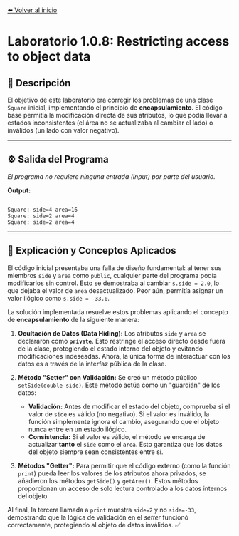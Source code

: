 [⬅️ Volver al inicio](../../../)

# Laboratorio 1.0.8: Restricting access to object data

## 📝 Descripción
El objetivo de este laboratorio era corregir los problemas de una clase `Square` inicial, implementando el principio de **encapsulamiento**. El código base permitía la modificación directa de sus atributos, lo que podía llevar a estados inconsistentes (el área no se actualizaba al cambiar el lado) o inválidos (un lado con valor negativo).

---

## ⚙️ Salida del Programa
*El programa no requiere ninguna entrada (input) por parte del usuario.*

**Output:**
```

Square: side=4 area=16
Square: side=2 area=4
Square: side=2 area=4

```

---

## 🧠 Explicación y Conceptos Aplicados
El código inicial presentaba una falla de diseño fundamental: al tener sus miembros `side` y `area` como `public`, cualquier parte del programa podía modificarlos sin control. Esto se demostraba al cambiar `s.side = 2.0`, lo que dejaba el valor de `area` desactualizado. Peor aún, permitía asignar un valor ilógico como `s.side = -33.0`.

La solución implementada resuelve estos problemas aplicando el concepto de **encapsulamiento** de la siguiente manera:

1.  **Ocultación de Datos (Data Hiding):** Los atributos `side` y `area` se declararon como **`private`**. Esto restringe el acceso directo desde fuera de la clase, protegiendo el estado interno del objeto y evitando modificaciones indeseadas. Ahora, la única forma de interactuar con los datos es a través de la interfaz pública de la clase. 
2.  **Método "Setter" con Validación:** Se creó un método público `setSide(double side)`. Este método actúa como un "guardián" de los datos:
    * **Validación:** Antes de modificar el estado del objeto, comprueba si el valor de `side` es válido (no negativo). Si el valor es inválido, la función simplemente ignora el cambio, asegurando que el objeto nunca entre en un estado ilógico.
    * **Consistencia:** Si el valor es válido, el método se encarga de actualizar **tanto** el `side` como el `area`. Esto garantiza que los datos del objeto siempre sean consistentes entre sí.

3.  **Métodos "Getter":** Para permitir que el código externo (como la función `print`) pueda leer los valores de los atributos ahora privados, se añadieron los métodos `getSide()` y `getArea()`. Estos métodos proporcionan un acceso de solo lectura controlado a los datos internos del objeto.

Al final, la tercera llamada a `print` muestra `side=2` y no `side=-33`, demostrando que la lógica de validación en el *setter* funcionó correctamente, protegiendo al objeto de datos inválidos. ✅
